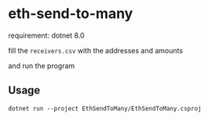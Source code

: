 # eth-send-to-many

requirement: dotnet 8.0

fill the `receivers.csv` with the addresses and amounts

and run the program

## Usage

```
dotnet run --project EthSendToMany/EthSendToMany.csproj
```
